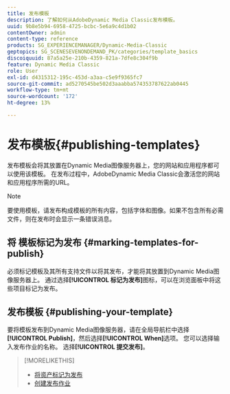 ```yaml
---
title: 发布模板
description: 了解如何从AdobeDynamic Media Classic发布模板。
uuid: 9b8e5b94-6958-4725-bcbc-5e6a9c4d1b02
contentOwner: admin
content-type: reference
products: SG_EXPERIENCEMANAGER/Dynamic-Media-Classic
geptopics: SG_SCENESEVENONDEMAND_PK/categories/template_basics
discoiquuid: 87a5a25e-210b-4359-821a-7dfe8c304f9b
feature: Dynamic Media Classic
role: User
exl-id: d4315312-195c-453d-a3aa-c5e9f9365fc7
source-git-commit: ad5270545be502d3aaabba574353787622ab0445
workflow-type: tm+mt
source-wordcount: '172'
ht-degree: 13%

---
```


# 发布模板{#publishing-templates}

发布模板会将其放置在Dynamic Media图像服务器上，您的网站和应用程序都可以使用该模板。 在发布过程中，AdobeDynamic Media Classic会激活您的网站和应用程序所需的URL。

>[!NOTE]
>
>要使用模板，请发布构成模板的所有内容，包括字体和图像。如果不包含所有必需文件，则在发布时会显示一条错误消息。

## 将 模板标记为发布 {#marking-templates-for-publish}

必须标记模板及其所有支持文件以将其发布，才能将其放置到Dynamic Media图像服务器上。 通过选择&#x200B;**[!UICONTROL 标记为发布]**&#x200B;图标，可以在浏览面板中将这些项目标记为发布。

## 发布模板 {#publishing-your-template}

要将模板发布到Dynamic Media图像服务器，请在全局导航栏中选择&#x200B;**[!UICONTROL Publish]**，然后选择&#x200B;**[!UICONTROL When]**&#x200B;选项。 您可以选择输入发布作业的名称。 选择&#x200B;**[!UICONTROL 提交发布]**。

>[!MORELIKETHIS]
>
>* [将资产标记为发布](publishing-files.md#publish_after_uploading)
>* [创建发布作业](publishing-files.md#creating_a_publish_job)

